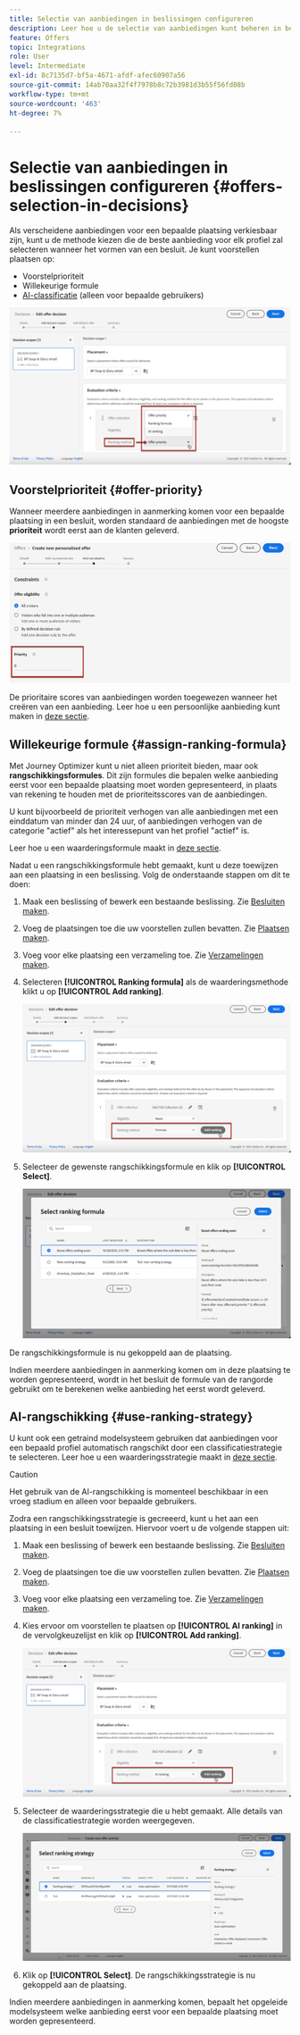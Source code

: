 ```yaml
---
title: Selectie van aanbiedingen in beslissingen configureren
description: Leer hoe u de selectie van aanbiedingen kunt beheren in beslissingen
feature: Offers
topic: Integrations
role: User
level: Intermediate
exl-id: 8c7135d7-bf5a-4671-afdf-afec60907a56
source-git-commit: 14ab70aa32f4f7978b8c72b3981d3b55f56fd08b
workflow-type: tm+mt
source-wordcount: '463'
ht-degree: 7%

---
```


# Selectie van aanbiedingen in beslissingen configureren {#offers-selection-in-decisions}

Als verscheidene aanbiedingen voor een bepaalde plaatsing verkiesbaar zijn, kunt u de methode kiezen die de beste aanbieding voor elk profiel zal selecteren wanneer het vormen van een besluit. Je kunt voorstellen plaatsen op:
* Voorstelprioriteit
* Willekeurige formule
* [AI-classificatie](#use-ranking-strategy) (alleen voor bepaalde gebruikers)

![](../assets/offer-rank-by.png)

## Voorstelprioriteit {#offer-priority}

Wanneer meerdere aanbiedingen in aanmerking komen voor een bepaalde plaatsing in een besluit, worden standaard de aanbiedingen met de hoogste **prioriteit** wordt eerst aan de klanten geleverd.

![](../assets/offer-priority.png)

De prioritaire scores van aanbiedingen worden toegewezen wanneer het creëren van een aanbieding. Leer hoe u een persoonlijke aanbieding kunt maken in [deze sectie](../offer-library/creating-personalized-offers.md).

## Willekeurige formule {#assign-ranking-formula}

Met Journey Optimizer kunt u niet alleen prioriteit bieden, maar ook **rangschikkingsformules**. Dit zijn formules die bepalen welke aanbieding eerst voor een bepaalde plaatsing moet worden gepresenteerd, in plaats van rekening te houden met de prioriteitsscores van de aanbiedingen.

U kunt bijvoorbeeld de prioriteit verhogen van alle aanbiedingen met een einddatum van minder dan 24 uur, of aanbiedingen verhogen van de categorie &quot;actief&quot; als het interessepunt van het profiel &quot;actief&quot; is.

Leer hoe u een waarderingsformule maakt in [deze sectie](../offer-library/create-ranking-formulas.md).

Nadat u een rangschikkingsformule hebt gemaakt, kunt u deze toewijzen aan een plaatsing in een beslissing. Volg de onderstaande stappen om dit te doen:

1. Maak een beslissing of bewerk een bestaande beslissing. Zie [Besluiten maken](../offer-activities/create-offer-activities.md).

1. Voeg de plaatsingen toe die uw voorstellen zullen bevatten. Zie [Plaatsen maken](../offer-library/creating-placements.md).

1. Voeg voor elke plaatsing een verzameling toe. Zie [Verzamelingen maken](../offer-library/creating-collections.md).

1. Selecteren **[!UICONTROL Ranking formula]** als de waarderingsmethode klikt u op **[!UICONTROL Add ranking]**.

   ![](../assets/offer-activity-ranking.png)

1. Selecteer de gewenste rangschikkingsformule en klik op **[!UICONTROL Select]**.

   ![](../assets/ranking-selection.png)

De rangschikkingsformule is nu gekoppeld aan de plaatsing.

Indien meerdere aanbiedingen in aanmerking komen om in deze plaatsing te worden gepresenteerd, wordt in het besluit de formule van de rangorde gebruikt om te berekenen welke aanbieding het eerst wordt geleverd.

## AI-rangschikking {#use-ranking-strategy}

<!--If you are an [Adobe Experience Platform](https://experienceleague.adobe.com/docs/experience-platform/landing/home.html){target="_blank"} user leveraging the **Offer Decisioning** application service,-->

U kunt ook een getraind modelsysteem gebruiken dat aanbiedingen voor een bepaald profiel automatisch rangschikt door een classificatiestrategie te selecteren. Leer hoe u een waarderingsstrategie maakt in [deze sectie](../offer-library/create-ranking-strategies.md).

>[!CAUTION]
>
>Het gebruik van de AI-rangschikking is momenteel beschikbaar in een vroeg stadium en alleen voor bepaalde gebruikers.

Zodra een rangschikkingsstrategie is gecreeerd, kunt u het aan een plaatsing in een besluit toewijzen. Hiervoor voert u de volgende stappen uit:

1. Maak een beslissing of bewerk een bestaande beslissing. Zie [Besluiten maken](../offer-activities/create-offer-activities.md).

1. Voeg de plaatsingen toe die uw voorstellen zullen bevatten. Zie [Plaatsen maken](../offer-library/creating-placements.md).

1. Voeg voor elke plaatsing een verzameling toe. Zie [Verzamelingen maken](../offer-library/creating-collections.md).

1. Kies ervoor om voorstellen te plaatsen op **[!UICONTROL AI ranking]** in de vervolgkeuzelijst en klik op **[!UICONTROL Add ranking]**.

   ![](../assets/ranking-selection-ai-ranking.png)

1. Selecteer de waarderingsstrategie die u hebt gemaakt. Alle details van de classificatiestrategie worden weergegeven.

   ![](../assets/ranking-selection-ai-ranking-selected.png)

1. Klik op **[!UICONTROL Select]**. De rangschikkingsstrategie is nu gekoppeld aan de plaatsing.

Indien meerdere aanbiedingen in aanmerking komen, bepaalt het opgeleide modelsysteem welke aanbieding eerst voor een bepaalde plaatsing moet worden gepresenteerd.


